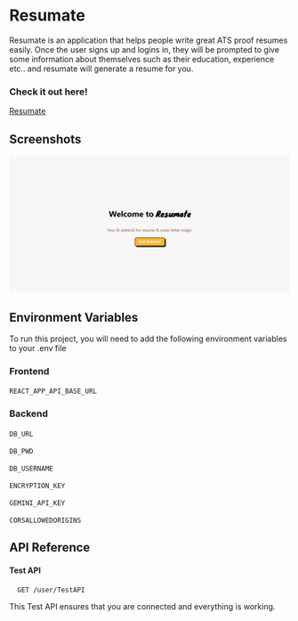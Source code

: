 
# Resumate

Resumate is an application that helps people write great ATS proof resumes easily. Once the user signs up and logins in, they will be prompted to give some information about themselves such as their education, experience etc.. and resumate will generate a resume for you. 

### Check it out here!

[Resumate](https://resumate-git-main-kevinorathels-projects.vercel.app/)

## Screenshots

![App Screenshot](https://raw.githubusercontent.com/kevinorathel/Resumate/refs/heads/main/misc/Resumate-home.png)



## Environment Variables

To run this project, you will need to add the following environment variables to your .env file

### Frontend

`REACT_APP_API_BASE_URL`

### Backend

`DB_URL`

`DB_PWD`

`DB_USERNAME`

`ENCRYPTION_KEY`

`GEMINI_API_KEY`

`CORSALLOWEDORIGINS`



## API Reference

#### Test API

```http
  GET /user/TestAPI
```

This Test API ensures that you are connected and everything is working.
